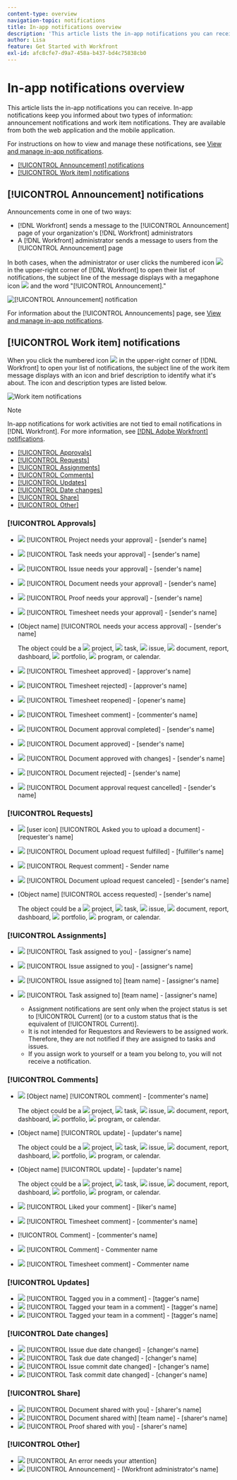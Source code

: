 ```yaml
---
content-type: overview
navigation-topic: notifications
title: In-app notifications overview
description: 'This article lists the in-app notifications you can receive. In-app notifications keep you informed about two types of information: announcement notifications and work item notifications. They are available from both the web application and the mobile application.'
author: Lisa
feature: Get Started with Workfront
exl-id: afc8cfe7-d9a7-458a-b437-bd4c75838cb0
---
```

# In-app notifications overview

This article lists the in-app notifications you can receive. In-app notifications keep you informed about two types of information: announcement notifications and work item notifications. They are available from both the web application and the mobile application.

For instructions on how to view and manage these notifications, see [View and manage in-app notifications](../../workfront-basics/using-notifications/view-and-manage-in-app-notifications.md).

* [[!UICONTROL Announcement] notifications](#uicontrol-announcement-notifications)
* [[!UICONTROL Work item] notifications](#uicontrol-work-item-notifications)

## [!UICONTROL Announcement] notifications 

Announcements come in one of two ways:

* [!DNL Workfront] sends a message to the [!UICONTROL Announcement] page of your organization's [!DNL Workfront] administrators
* A [!DNL Workfront] administrator sends a message to users from the [!UICONTROL Announcement] page

In both cases, when the administrator or user clicks the numbered icon ![](assets/notifications-icon-jewel.jpg) in the upper-right corner of [!DNL Workfront] to open their list of notifications, the subject line of the message displays with a megaphone icon ![](assets/announcement.png) and the word "[!UICONTROL Announcement]."

![[!UICONTROL Announcement] notification](assets/notification-list-announcement-350x271.png)

For information about the [!UICONTROL Announcements] page, see [View and manage in-app notifications](../../workfront-basics/using-notifications/view-and-manage-in-app-notifications.md).

## [!UICONTROL Work item] notifications 

When you click the numbered icon ![](assets/notifications-icon-jewel.jpg) in the upper-right corner of [!DNL Workfront] to open your list of notifications, the subject line of the work item message displays with an icon and brief description to identify what it's about. The icon and description types are listed below.

![Work item notifications](assets/notification-list-work-items-350x247.png)

>[!NOTE]
>
>In-app notifications for work activities are not tied to email notifications in [!DNL Workfront]. For more information, see [[!DNL Adobe Workfront] notifications](../../workfront-basics/using-notifications/wf-notifications.md).

* [[!UICONTROL Approvals]](#uicontrol-approvals)
* [[!UICONTROL Requests]](#uicontrol-requests)
* [[!UICONTROL Assignments]](#uicontrol-assignments)
* [[!UICONTROL Comments]](#uicontrol-comments)
* [[!UICONTROL Updates]](#uicontrol-updates)
* [[!UICONTROL Date changes]](#uicontrol-date-changes)
* [[!UICONTROL Share]](#uicontrol-share)
* [[!UICONTROL Other]](#uicontrol-other)

### [!UICONTROL Approvals]

* ![](assets/prjneedsapprvl.png) [!UICONTROL Project needs your approval] - [sender's name]
* ![](assets/icon-taskassngdtoyou.png) [!UICONTROL Task needs your approval] - [sender's name]
* ![](assets/issue.png) [!UICONTROL Issue needs your approval] - [sender's name]
* ![](assets/document.png) [!UICONTROL Document needs your approval] - [sender's name]
* ![](assets/proof.png) [!UICONTROL Proof needs your approval] - [sender's name]
* ![](assets/timesheet.png) [!UICONTROL Timesheet needs your approval] - [sender's name]

   <!--
  <li data-mc-conditions="QuicksilverOrClassic.Draft mode,QuicksilverOrClassic.Quicksilver"> <img src="assets/portfolio.png"> You need to approve a portfolio</li>
  -->

* [Object name] [!UICONTROL needs your access approval] - [sender's name]

   The object could be a ![](assets/prjneedsapprvl.png)  project, ![](assets/icon-taskassngdtoyou.png) task, ![](assets/issue.png) issue, ![](assets/document.png)  document, report, dashboard, ![](assets/portfolio.png) portfolio, ![](assets/program.png) program, or calendar.

* ![](assets/timesheet.png) [!UICONTROL Timesheet approved] - [approver's name]
* ![](assets/timesheet.png) [!UICONTROL Timesheet rejected] - [approver's name]
* ![](assets/timesheet.png) [!UICONTROL Timesheet reopened] - [opener's name]
* ![](assets/timesheet.png) [!UICONTROL Timesheet comment] - [commenter's name]
* ![](assets/document.png) [!UICONTROL Document approval completed] - [sender's name]
* ![](assets/document.png) [!UICONTROL Document approved] - [sender's name]
* ![](assets/document.png) [!UICONTROL Document approved with changes] - [sender's name]
* ![](assets/document.png) [!UICONTROL Document rejected] - [sender's name]
* ![](assets/document.png) [!UICONTROL Document approval request cancelled] - [sender's name]

### [!UICONTROL Requests]

* ![](assets/document.png) [user icon] [!UICONTROL Asked you to upload a document] - [requester's name]
* ![](assets/document.png) [!UICONTROL Document upload request fulfilled] - [fulfiller's name]
* ![](assets/user.png) [!UICONTROL Request comment] - Sender name
* ![](assets/document.png) [!UICONTROL Document upload request canceled] - [sender's name]
* [Object name] [!UICONTROL access requested] - [sender's name]

   The object could be a ![](assets/prjneedsapprvl.png)  project, ![](assets/icon-taskassngdtoyou.png) task, ![](assets/issue.png) issue, ![](assets/document.png)  document, report, dashboard, ![](assets/portfolio.png) portfolio, ![](assets/program.png) program, or calendar.

### [!UICONTROL Assignments]

* ![](assets/icon-taskassngdtoyou.png) [!UICONTROL Task assigned to you] - [assigner's name]
* ![](assets/issue.png) [!UICONTROL Issue assigned to you] - [assigner's name]
* ![](assets/issue.png) [!UICONTROL Issue assigned to] [team name] - [assigner's name]
* ![](assets/icon-taskassngdtoyou.png) [!UICONTROL Task assigned to] [team name] - [assigner's name]

    * Assignment notifications are sent only when the project status is set to [!UICONTROL Current] (or to a custom status that is the equivalent of [!UICONTROL Current)].
    * It is not intended for Requestors and Reviewers to be assigned work. Therefore, they are not notified if they are assigned to tasks and issues. 
    * If you assign work to yourself or a team you belong to, you will not receive a notification.

### [!UICONTROL Comments]

* ![](assets/user.png) [Object name] [!UICONTROL comment] - [commenter's name]

   The object could be a ![](assets/prjneedsapprvl.png)  project, ![](assets/icon-taskassngdtoyou.png) task, ![](assets/issue.png) issue, ![](assets/document.png)  document, report, dashboard, ![](assets/portfolio.png) portfolio, ![](assets/program.png) program, or calendar.

* [Object name] [!UICONTROL update] - [updater's name]

   The object could be a ![](assets/prjneedsapprvl.png)  project, ![](assets/icon-taskassngdtoyou.png) task, ![](assets/issue.png) issue, ![](assets/document.png)  document, report, dashboard, ![](assets/portfolio.png) portfolio, ![](assets/program.png) program, or calendar.

* [Object name] [!UICONTROL update] - [updater's name]

   The object could be a ![](assets/prjneedsapprvl.png)  project, ![](assets/icon-taskassngdtoyou.png) task, ![](assets/issue.png) issue, ![](assets/document.png)  document, report, dashboard, ![](assets/portfolio.png) portfolio, ![](assets/program.png) program, or calendar.

* ![](assets/user.png) [!UICONTROL Liked your comment] - [liker's name]
* ![](assets/timesheet.png) [!UICONTROL Timesheet comment] - [commenter's name]
* [!UICONTROL Comment] - [commenter's name]
* ![](assets/user.png) [!UICONTROL Comment] - Commenter name
* ![](assets/timesheet.png) [!UICONTROL Timesheet comment] - Commenter name

### [!UICONTROL Updates]

* ![](assets/user.png) [!UICONTROL Tagged you in a comment] - [tagger's name]
* ![](assets/user.png) [!UICONTROL Tagged your team in a comment] - [tagger's name]
* ![](assets/user.png) [!UICONTROL Tagged your team in a comment] - [tagger's name]

### [!UICONTROL Date changes]

* ![](assets/issue.png) [!UICONTROL Issue due date changed] - [changer's name]
* ![](assets/icon-taskassngdtoyou.png) [!UICONTROL Task due date changed] - [changer's name]
* ![](assets/issue.png) [!UICONTROL Issue commit date changed] - [changer's name]
* ![](assets/icon-taskassngdtoyou.png) [!UICONTROL Task commit date changed] - [changer's name]

### [!UICONTROL Share]

* ![](assets/document.png) [!UICONTROL Document shared with you] - [sharer's name]
* ![](assets/document.png) [!UICONTROL Document shared with] [team name] - [sharer's name]
* ![](assets/proof.png) [!UICONTROL Proof shared with you] - [sharer's name]

### [!UICONTROL Other]

* ![](assets/error.png) [!UICONTROL An error needs your attention]
* ![](assets/announcement.png) [!UICONTROL Announcement] - [Workfront administrator's name]
